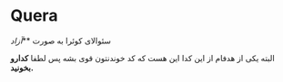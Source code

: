 # Quera
سئوالای کوئرا به صورت ***آزاد*





البته یکی از هدفام از این کدا این هست که کد خوندنتون قوی بشه پس لطفا **کدارو بخونید.**
